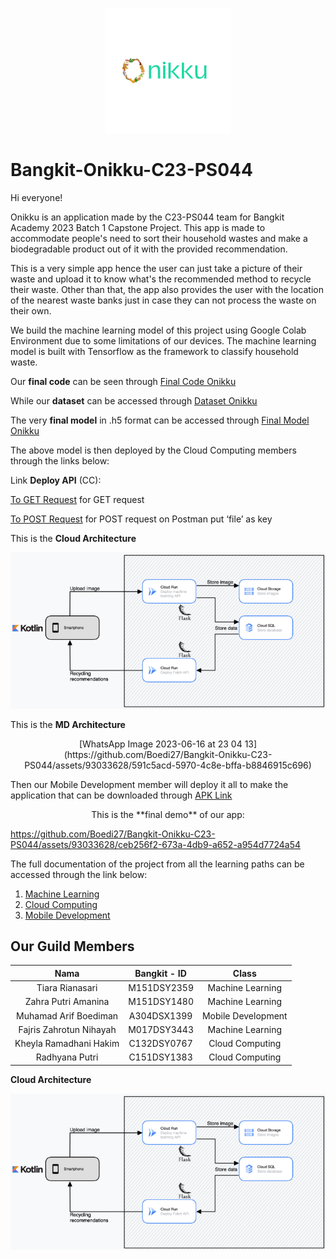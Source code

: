 <p align="center">
  <img src="https://github.com/Boedi27/Bangkit-Onikku-C23-PS044/blob/main/Logo.png" alt="Image" width="200" height="200">
</p>

# Bangkit-Onikku-C23-PS044

Hi everyone! 

Onikku is an application made by the C23-PS044 team for Bangkit Academy 2023 Batch 1 Capstone Project.
This app is made to accommodate people's need to sort their household wastes and make a biodegradable product out of it with the provided recommendation.

This is a very simple app hence the user can just take a picture of their waste and upload it to know what's the recommended method to recycle their waste. Other than that, the app also provides the user with the location of the nearest waste banks just in case they can not process the waste on their own. 

We build the machine learning model of this project using Google Colab Environment due to some limitations of our devices. The machine learning model is built with Tensorflow as the framework to classify household waste. 


  Our **final code** can be seen through [Final Code Onikku](https://github.com/Boedi27/Bangkit-Onikku-C23-PS044/blob/ML/ML_Onikku_Final_accuracy_82.ipynb)


  While our **dataset** can be accessed through [Dataset Onikku](https://drive.google.com/drive/folders/1bzBNiePz_vq86dzwNGpiKfQTw99dAWmM)


  The very **final model** in .h5 format can be accessed through [Final Model Onikku](https://drive.google.com/file/d/1kp6Yu-eyoqMGfWy0XM0eFZs1GepWmcNY/view?usp=drive_link)


  The above model is then deployed by the Cloud Computing members through the links below:

Link **Deploy API** (CC):

[To GET Request](https://deploy-flask-ml-api-26ivvkwsrq-et.a.run.app/) for GET request

[To POST Request](https://deploy-flask-ml-api-26ivvkwsrq-et.a.run.app/status) for POST request on Postman put ‘file’ as key

This is the **Cloud Architecture**
<p align="center">
  <img src="Cloud Computing/cloud-architecture.png" alt="Image">
</p>

This is the **MD Architecture**
<p align="center">
  [WhatsApp Image 2023-06-16 at 23 04 13](https://github.com/Boedi27/Bangkit-Onikku-C23-PS044/assets/93033628/591c5acd-5970-4c8e-bffa-b8846915c696)
</p>

Then our Mobile Development member will deploy it all to make the application that can be downloaded through [APK Link](https://drive.google.com/file/d/1ggCvy7tyyYuqLclQCjowHA30ThKjtBxA/view?usp=sharing)


<p align="center">
  This is the **final demo** of our app:




https://github.com/Boedi27/Bangkit-Onikku-C23-PS044/assets/93033628/ceb256f2-673a-4db9-a652-a954d7724a54


</p>

The full documentation of the project from all the learning paths can be accessed through the link below:
1. [Machine Learning](https://github.com/Boedi27/Bangkit-Onikku-C23-PS044/tree/ML)
2. [Cloud Computing](https://github.com/Boedi27/Bangkit-Onikku-C23-PS044/tree/main/Cloud%20Computing)
3. [Mobile Development](https://github.com/Boedi27/Bangkit-Onikku-C23-PS044/tree/master)

Our Guild Members
--
|         Nama            | Bangkit - ID |       Class        |
|         :---:           |    :---:     |       :---:        |
| Tiara Rianasari         | M151DSY2359  | Machine Learning   |
| Zahra Putri Amanina     | M151DSY1480  | Machine Learning   |
| Muhamad Arif Boediman   | A304DSX1399  | Mobile Development |
| Fajris Zahrotun Nihayah | M017DSY3443  | Machine Learning   |
| Kheyla Ramadhani Hakim  | C132DSY0767  | Cloud Computing    |
| Radhyana Putri          | C151DSY1383  | Cloud Computing    |


**Cloud Architecture**
<p align="center">
  <img src="Cloud Computing/cloud-architecture.png" alt="Image">
</p>
